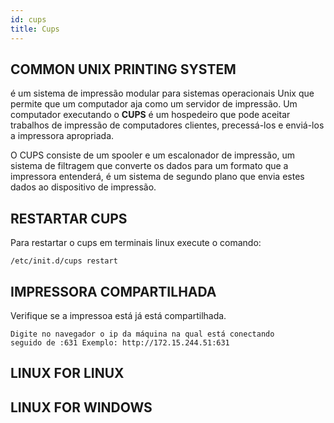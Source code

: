 ```yaml
---
id: cups
title: Cups 
---
```


## COMMON UNIX PRINTING SYSTEM
 é um sistema de impressão modular para sistemas operacionais Unix que permite que um computador aja como um servidor de impressão.
 Um computador executando o **CUPS** é um hospedeiro que pode aceitar trabalhos de impressão de computadores clientes, precessá-los e enviá-los a impressora apropriada.

 O CUPS consiste de um spooler e um escalonador de impressão, um sistema de filtragem que converte os dados para um formato que a impressora entenderá, é um sistema de segundo plano que envia estes dados ao dispositivo de impressão.

## RESTARTAR CUPS
 Para restartar o cups em terminais linux execute o comando:

 `/etc/init.d/cups restart`

## IMPRESSORA COMPARTILHADA
 Verifique se a impressoa está já está compartilhada.

    Digite no navegador o ip da máquina na qual está conectando 
    seguido de :631 Exemplo: http://172.15.244.51:631

## LINUX FOR LINUX

## LINUX FOR WINDOWS

